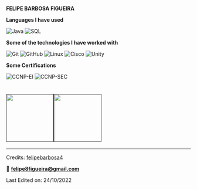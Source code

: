 **FELIPE BARBOSA FIGUEIRA**



**Languages I have used**

![Java](https://img.shields.io/badge/-Java-000000?style=flat&logo=Java&logoColor=007396)
![SQL](https://img.shields.io/badge/-SQL-000000?style=flat&logo=MySQL)

**Some of the technologies I have worked with**

![Git](https://img.shields.io/badge/-Git-000000?style=flat&logo=git&logoColor=F05032)
![GitHub](https://img.shields.io/badge/-GitHub-000000?style=flat&logo=github&logoColor=FFFFFF)
![Linux](https://img.shields.io/badge/-Linux-000000?style=flat&logo=linux&logoColor=FCC624)
![Cisco](https://img.shields.io/badge/-TCP/IP-000000?style=flat&logo=cisco&logoColor=white)
![Unity](https://img.shields.io/badge/unity-%23000000.svg?style=flat&logo=unity&logoColor=white)

**Some Certifications**

![CCNP-EI](https://img.shields.io/badge/-CCNP_EI-000000?style=flat&logo=cisco&logoColor=white)
![CCNP-SEC](https://img.shields.io/badge/-CCNP_SEC-000000?style=flat&logo=cisco&logoColor=white)


<h1>
    <a href="">
        <img align="" height='130px' src="https://github-readme-stats.vercel.app/api?username=felipebarbosa4&hide_title=true&show_icons=true&include_all_commits=true&line_height=21&bg_color=0,EC6C6C,FFD479,FFFC79,73FA79&theme=graywhite" /><img align="" height='130px' src="https://github-readme-stats.vercel.app/api/top-langs/?username=adamalston&hide_title=true&layout=compact&bg_color=0,73FA79,73FDFF,7A81FF&theme=graywhite" />
    </a>
</h1>

-------
Credits: [felipebarbosa4](https://github.com/felipebarbosa4)

📧 **felipe8figueira@gmail.com**

Last Edited on: 24/10/2022
